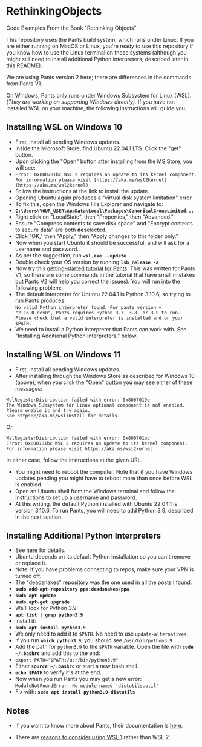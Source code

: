 # RethinkingObjects
Code Examples From the Book "Rethinking Objects"

This repository uses the Pants build system, which runs under Linux. If you are
either running on MacOS or Linux, you're ready to use this repository if you
know how to use the Linux terminal on those systems (although you might still
need to install additional Python interpreters, described later in this README).

We are using Pants version 2 here; there are differences in the commands from Pants V1.

On Windows, Pants only runs under Windows Subsystem for Linux (WSL). (_They are working on supporting Windows directly)._ If you have not installed WSL on your
machine, the following instructions will guide you.

## Installing WSL on Windows 10
- First, install all pending Windows updates.
- Inside the Microsoft Store, find Ubuntu 22.04.1 LTS. Click the "get" button.
- Upon clicking the "Open" button after installing from the MS Store, you will
  see:
- `Error: 0x800701bc WSL 2 requires an update to its kernel component. For
  information please visit
  [https://aka.ms/wsl2kernel](https://aka.ms/wsl2kernel)`
- Follow the instructions at the link to install the update.
- Opening Ubuntu again produces a "virtual disk system limitation" error.
- To fix this, open the Windows File Explorer and navigate to:
- **`C:\Users\YOUR_USER\AppData\Local\Packages\CanonicalGroupLimited...`**
- Right click on "LocalState", then "Properties," then "Advanced."
- Ensure "Compress contents to save disk space" and "Encrypt contents to secure data" are both **de**selected.
- Click "OK," then "Apply," then "Apply changes to this folder only."
- Now when you start Ubuntu it should be successful, and will ask for a username and password.
- As per the suggestion, run **`wsl.exe --update`**
- Double check your OS version by running **`lsb_release -a`**
- Now try this [getting-started tutorial for
  Pants](https://semaphoreci.com/blog/building-python-projects-with-pants). This
  was written for Pants V1, so there are some commands in the tutorial that have
  small mistakes but Pants V2 will help you correct the issues).  You will run
  into the following problem:
- The default interpreter for Ubuntu 22.04.1 is Python 3.10.6, so trying to run
  Pants produces: \
`No valid Python interpreter found. For pants_version = "2.16.0.dev0", Pants requires Python 3.7, 3.8, or 3.9 to run. Please check that a valid interpreter is installed and on your $PATH.`
- We need to install a Python interpreter that Pants can work with. See "Installing Additional Python Interpreters," below.

##  Installing WSL on Windows 11
- First, install all pending Windows updates.
- After installing through the Windows Store as described for Windows 10 (above), when you click the "Open" button you may see either of these messages:
```
WslRegisterDistribution failed with error: 0x8007019e
The Windows Subsystem for Linux optional component is not enabled. Please enable it and try again.
See https://aka.ms/wslinstall for details.
```
Or
```
WslRegisterDistribution failed with error: 0x800701bc
Error: 0x800701bc WSL 2 requires an update to its kernel component. For information please visit https://aka.ms/wsl2kernel
```
In either case, follow the instructions at the given URL.
- You might need to reboot the computer. Note that if you have Windows updates pending you might have to reboot more than once before WSL is enabled.
- Open an Ubuntu shell from the Windows terminal and follow the instructions to set up a username and password.
- At this writing, the default Python installed with Ubuntu 22.04.1 is version 3.10.6. To run Pants, you will need to add Python 3.9, described in the next section.

## Installing Additional Python Interpreters

- See [here](https://hackersandslackers.com/multiple-python-versions-ubuntu-20-04/) for details.
- Ubuntu depends on its default Python installation so you can't remove or
  replace it.
- Note: If you have problems connecting to repos, make sure your VPN is turned
  off.
- The "deadsnakes" repository was the one used in all the posts I found.
- **`sudo add-apt-repository ppa:deadsnakes/ppa`**
- **`sudo apt update`**
- **`sudo apt-get upgrade`**
- We'll look for Python 3.9:
- **`apt list | grep python3.9`**
- Install it:
- **`sudo apt install python3.9`**
- We only need to add it to `$PATH`. No need to use `update-alternatives`.
- If you run **`which python3.9`**, you should see `/usr/bin/python3.9`
- Add the path for `python3.9` to the `$PATH` variable. Open the file with
  **`code ~/.bashrc`** and add this to the end:
- `export PATH="$PATH:/usr/bin/python3.9"`
- Either **`source ~/.bashrc`** or start a new bash shell.
- **`echo $PATH`** to verify it's at the end.
- Now when you run Pants you may get a new error: \
`ModuleNotFoundError: No module named 'distutils.util'`
- Fix with: **`sudo apt install python3.9-distutils`**

## Notes

- If you want to know more about Pants, their documentation is [here](https://www.pantsbuild.org/docs).

- There are [reasons to consider using WSL 1](https://learn.microsoft.com/en-us/windows/wsl/compare-versions#exceptions-for-using-wsl-1-rather-than-wsl-2) rather than WSL 2.

